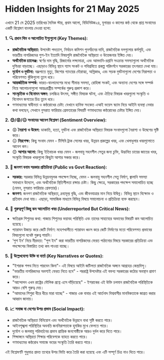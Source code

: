# Hidden Insights for 21  May 2025

এখানে 21 মে 2025 তারিখের দৈনিক স্টার, প্রথম আলো, বিডিনিউজ২৪, যুগান্তর ও কালের কণ্ঠ থেকে প্রাপ্ত সংবাদের একটি বিশ্লেষণ বাংলায় দেওয়া হলো:

**1. 🔍 প্রধান থিম ও আলোচিত ইস্যুগুলো (Key Themes):**

*   **রাজনৈতিক অস্থিরতা:** উপদেষ্টা পদত্যাগ, নির্বাচন কমিশন পুনর্গঠনের দাবি, রাজনৈতিক দলগুলোর কর্মসূচি, এবং ভারতীয় নাগরিকদের পুশ-ইন ইত্যাদি বিষয়গুলি রাজনৈতিক অস্থিরতা ও উত্তেজনার ইঙ্গিত দেয়।
*   **অর্থনৈতিক চ্যালেঞ্জ:** স্বর্ণের দাম বৃদ্ধি, রিজার্ভের লক্ষ্যমাত্রা, এবং আমদানি-রপ্তানি সংক্রান্ত সমস্যাগুলো অর্থনৈতিক দুশ্চিন্তা বাড়াচ্ছে। এছাড়াও বিভিন্ন স্থানে গ্যাস সংকট ও পবিপ্রবিতে প্রকল্প পরিদর্শনে সরকারের তৎপরতা দেখা যায়।
*   **দুর্যোগ ও দুর্ঘটনা:** বজ্রপাতে মৃত্যু, কিশোর গ্যাংয়ের দৌরাত্ম্য, অগ্নিকাণ্ড, এবং সড়ক দুর্ঘটনাগুলো দেশের নিরাপত্তা ও পরিবেশগত ঝুঁকিগুলো তুলে ধরে।
*   **আন্তর্জাতিক সম্পর্ক:** ভারত-বাংলাদেশের মধ্যে সীমান্ত সমস্যা, রোহিঙ্গা সংকট, এবং অন্যান্য দেশের সঙ্গে সম্পর্ক নিয়ে আলোচনাগুলো আন্তঃরাষ্ট্রীয় সম্পর্কের গুরুত্ব প্রকাশ করে।
*   **সাংস্কৃতিক ও বিনোদন অঙ্গন:** চলচ্চিত্র উৎসব, সঙ্গীত বিষয়ক ঘটনা, এবং ঐতিহ্য বিষয়ক খবরগুলো সংস্কৃতি ও বিনোদন জগতের চিত্র তুলে ধরে।
*   গণমাধ্যমের স্বাধীনতা ও কণ্ঠরোধের চেষ্টা: যেখানে হানিফ সংকেত এআই ভয়েস স্ক্যাম নিয়ে আইনি ব্যবস্থা নেবার কথা বলছেন, সেখানে নুসরাত ফারিয়ার গ্রেফতারের বিষয়টি গণমাধ্যমের কণ্ঠরোধের চেষ্টার ইঙ্গিত দেয়।

**2. 😊/😡/😐 সংবাদের আবেগ বিশ্লেষণ (Sentiment Overview):**

*   😡 **নৈরাশ্য ও উদ্বেগ:** ডাকাতি, হত্যা, দুর্ঘটনা এবং রাজনৈতিক অস্থিরতা বিষয়ক সংবাদগুলো নৈরাশ্য ও উদ্বেগের সৃষ্টি করে।
*   😐 **নিরপেক্ষ:** কিছু সংবাদ যেমন - টিসিবি ট্রাক সেলের খবর, উন্নয়ন প্রকল্পের খবর, এবং খেলাধুলার খবরগুলোতে আবেগ কম।
*   😊 **আশার আলো:** কিছু ইতিবাচক খবর যেমন - জলবায়ু সহনশীল সেতুর জন্য চুক্তি, উদ্ভাবিত চায়ের জাতের খবর, সংস্কৃতি বিষয়ক খবরগুলো কিছুটা আশার সঞ্চার করে।

**3. 📢 জনগণ বনাম সরকার প্রতিক্রিয়া (Public vs Govt Reaction):**

*   **সরকার:** সরকার বিভিন্ন উন্নয়নমূলক পদক্ষেপ নিচ্ছে, যেমন - জলবায়ু সহনশীল সেতু নির্মাণ, জ্বালানি সমস্যা সমাধানে উদ্যোগ, এবং অর্থনৈতিক স্থিতিশীলতা রক্ষার চেষ্টা। কিছু ক্ষেত্রে, সরকারের পদক্ষেপ সমালোচিত হচ্ছে (যেমন, নুসরাত ফারিয়ার গ্রেফতার)।
*   **জনগণ:** জনগণ রাজনৈতিক অস্থিরতা, দ্রব্যমূল্য বৃদ্ধি, এবং জীবনযাত্রার মান নিয়ে উদ্বিগ্ন। বিভিন্ন স্থানে বিক্ষোভ ও প্রতিবাদ দেখা যায়। এছাড়া, সামাজিক মাধ্যমে বিভিন্ন বিষয়ে সমালোচনা ও প্রতিক্রিয়া ব্যক্ত করছেন।

**4. 🧠 গুরুত্বপূর্ণ কিন্তু কম আলোচিত খবর (Underreported But Critical News):**

*   ক্ষতিগ্রস্ত শিশুদের কথা: গাজায় শিশুদের ভয়াবহ পরিস্থিতি এবং তাদের সাহায্যের অভাবের বিষয়টি কম আলোচিত হয়েছে।
*   প্যারাবন উজাড় করে জেটি নির্মাণ: মহেশখালীতে প্যারাবন ধ্বংস করে জেটি নির্মাণের মতো পরিবেশগত প্রভাবের বিষয়গুলো যথেষ্ট গুরুত্ব পায়নি।
*   ‘পুশ ইন’ নিয়ে নীরবতা: "পুশ ইন" করা ভারতীয় নাগরিকদের ফেরত পাঠানোর বিষয়ে সরকারের প্রতিক্রিয়া এবং পদক্ষেপের বিস্তারিত তথ্য কম পাওয়া যাচ্ছে।

**5. 💬 উল্লেখযোগ্য উক্তি বা বার্তা (Key Narratives or Quotes):**

*   "ইশরাক শপথ নিতে পারবেন কিনা"- এই বিষয়ে আইনি জটিলতা রাজনৈতিক অঙ্গনে আগ্রহের কেন্দ্রবিন্দু।
*   "ভারতীয় নাগরিকদের অবশ্যই ফেরত নিতে হবে" - পররাষ্ট্র উপদেষ্টার এই বক্তব্য সরকারের কঠোর অবস্থান প্রমাণ করে।
*   "আন্দোলন এখন রাষ্ট্রের মৌলিক প্রশ্নে এসে দাঁড়িয়েছে" - ইশরাকের এই উক্তি চলমান রাজনৈতিক পরিস্থিতিকে আরও বেশি গুরুত্ব দেয়।
*   "আমাদের শিশুরা ধীরে ধীরে মারা যাচ্ছে" - গাজার এক বাবার এই আর্তনাদ বিশ্ববাসীর মানবিকতাকে জাগ্রত করার আহ্বান জানায়।

**6. 📈 সমাজ বা দেশের উপর প্রভাব (Social Impact):**

*   রাজনৈতিক অস্থিরতা বিনিয়োগ এবং অর্থনৈতিক উন্নয়নে বাধা সৃষ্টি করতে পারে।
*   আইনশৃঙ্খলা পরিস্থিতির অবনতি জননিরাপত্তাকে হুমকির মুখে ফেলতে পারে।
*   দুর্যোগ ও জলবায়ু পরিবর্তনের প্রভাব প্রান্তিক জনগোষ্ঠীকে আরও দুর্বল করে দিতে পারে।
*   শিক্ষাঙ্গনে অস্থিরতা শিক্ষার পরিবেশকে ব্যাহত করতে পারে।
*   গণমাধ্যমের কণ্ঠরোধ সমাজে ভয়ের সংস্কৃতি তৈরি করতে পারে।

এই বিশ্লেষণটি শুধুমাত্র প্রদত্ত তথ্যের উপর ভিত্তি করে তৈরি করা হয়েছে এবং এটি সম্পূর্ণ চিত্র নাও দিতে পারে।
